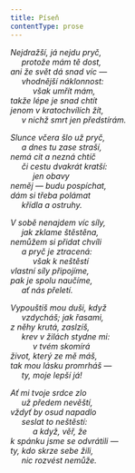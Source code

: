```yaml
---
title: Píseň
contentType: prose
---
```


_Nejdražší, já nejdu pryč,  
     protože mám tě dost,  
ani že svět dá snad víc —  
     vhodnější náklonnost:  
          však umřít mám,  
takže lépe je snad chtít  
jenom v kratochvílích žít,  
     v nichž smrt jen předstírám._

_Slunce včera šlo už pryč,  
     a dnes tu zase straší,  
nemá cit a nezná chtíč  
     či cestu dvakrát kratší:  
          jen obavy  
neměj — budu pospíchat,  
dám si třeba polámat  
     křídla a ostruhy._

_V sobě nenajdem víc síly,  
     jak zklame štěstěna,  
nemůžem si přidat chvíli  
     a pryč je ztracená:  
          však k neštěstí  
vlastní síly připojíme,  
pak je spolu naučíme,  
     ať nás přeletí._

_Vypouštíš mou duši, když  
     vzdycháš; jak řasami,  
z něhy krutá, zaslzíš,  
     krev v žilách stydne mi:  
          v tvém skomírá  
život, který ze mě máš,  
tak mou lásku promrháš —  
     ty, moje lepší já!_

_Ať mi tvoje srdce zlo  
     už předem nevěští,  
vždyť by osud napadlo  
     seslat to neštěstí:  
          a když, věř, že  
k spánku jsme se odvrátili —  
ty, kdo skrze sebe žili,  
     nic rozvést nemůže._
